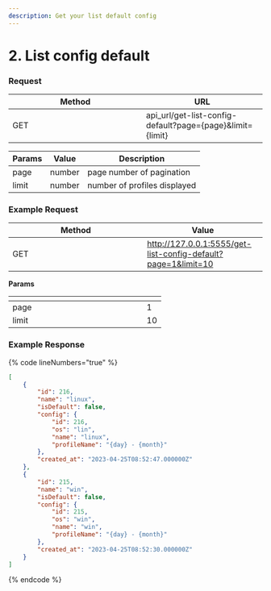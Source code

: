 ```yaml
---
description: Get your list default config
---
```


# 2. List config default

### **Request**

<table><thead><tr><th width="249">Method</th><th>URL</th></tr></thead><tbody><tr><td>GET</td><td>api_url/get-list-config-default?page={page}&#x26;limit={limit}</td></tr></tbody></table>

| Params | Value  | Description                  |
| ------ | ------ | ---------------------------- |
| page   | number | page number of pagination    |
| limit  | number | number of profiles displayed |

### **Example Request**

<table><thead><tr><th width="251">Method</th><th>Value</th></tr></thead><tbody><tr><td>GET</td><td><a href="http://127.0.0.1:5555/get-list-config-default?page=1&#x26;limit=10">http://127.0.0.1:5555/get-list-config-default?page=1&#x26;limit=10</a></td></tr></tbody></table>

&#x20;  **Params**

<table><thead><tr><th width="250"></th><th></th></tr></thead><tbody><tr><td>page</td><td>1</td></tr><tr><td>limit</td><td>10</td></tr></tbody></table>

### **Example Response**

{% code lineNumbers="true" %}
```json
[
    {
        "id": 216,
        "name": "linux",
        "isDefault": false,
        "config": {
            "id": 216,
            "os": "lin",
            "name": "linux",
            "profileName": "{day} - {month}"
        },
        "created_at": "2023-04-25T08:52:47.000000Z"
    },
    {
        "id": 215,
        "name": "win",
        "isDefault": false,
        "config": {
            "id": 215,
            "os": "win",
            "name": "win",
            "profileName": "{day} - {month}"
        },
        "created_at": "2023-04-25T08:52:30.000000Z"
    }
]

```
{% endcode %}
